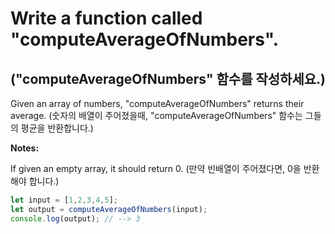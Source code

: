 # Write a function called "computeAverageOfNumbers".
## ("computeAverageOfNumbers" 함수를 작성하세요.)

Given an array of numbers, "computeAverageOfNumbers" returns their average.
(숫자의 배열이 주어졌을때, "computeAverageOfNumbers" 함수는 그들의 평균을 반환합니다.)

**Notes:**

If given an empty array, it should return 0.
(만약 빈배열이 주어졌다면, 0을 반환해야 합니다.)

```js
let input = [1,2,3,4,5];
let output = computeAverageOfNumbers(input);
console.log(output); // --> 3
```
